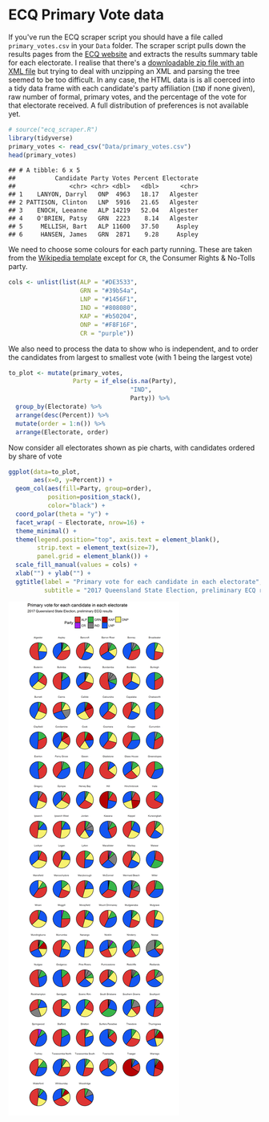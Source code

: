 ECQ Primary Vote data
================

If you've run the ECQ scraper script you should have a file called `primary_votes.csv` in your `Data` folder. The scraper script pulls down the results pages from the [ECQ website](https://results.ecq.qld.gov.au/elections/state/State2017/results/summary.html) and extracts the results summary table for each electorate. I realise that there's a [downloadable zip file with an XML file](https://results.ecq.qld.gov.au/elections/state/State2017/mediainformation.html) but trying to deal with unzipping an XML and parsing the tree seemed to be too difficult. In any case, the HTML data is is all coerced into a tidy data frame with each candidate's party affiliation (`IND` if none given), raw number of formal, primary votes, and the percentage of the vote for that electorate received. A full distribution of preferences is not available yet.

``` r
# source("ecq_scraper.R")
library(tidyverse)
primary_votes <- read_csv("Data/primary_votes.csv")
head(primary_votes)
```

    ## # A tibble: 6 x 5
    ##           Candidate Party Votes Percent Electorate
    ##               <chr> <chr> <dbl>   <dbl>      <chr>
    ## 1    LANYON, Darryl   ONP  4963   18.17   Algester
    ## 2 PATTISON, Clinton   LNP  5916   21.65   Algester
    ## 3    ENOCH, Leeanne   ALP 14219   52.04   Algester
    ## 4    O'BRIEN, Patsy   GRN  2223    8.14   Algester
    ## 5     MELLISH, Bart   ALP 11600   37.50     Aspley
    ## 6     HANSEN, James   GRN  2871    9.28     Aspley

We need to choose some colours for each party running. These are taken from the [Wikipedia template](https://en.wikipedia.org/wiki/Category:Australia_political_party_colour_templates) except for `CR`, the Consumer Rights & No-Tolls party.

``` r
cols <- unlist(list(ALP = "#DE3533",
                    GRN = "#39b54a",
                    LNP = "#1456F1",
                    IND = "#808080",
                    KAP = "#b50204",
                    ONP = "#F8F16F",
                    CR = "purple"))
```

We also need to process the data to show who is independent, and to order the candidates from largest to smallest vote (with 1 being the largest vote)

``` r
to_plot <- mutate(primary_votes, 
                  Party = if_else(is.na(Party), 
                                  "IND", 
                                  Party)) %>%
  group_by(Electorate) %>%
  arrange(desc(Percent)) %>%
  mutate(order = 1:n()) %>%
  arrange(Electorate, order)
```

Now consider all electorates shown as pie charts, with candidates ordered by share of vote

``` r
ggplot(data=to_plot,
       aes(x=0, y=Percent)) + 
  geom_col(aes(fill=Party, group=order), 
           position=position_stack(),
           color="black") +
  coord_polar(theta = "y") +
  facet_wrap( ~ Electorate, nrow=16) +
  theme_minimal() + 
  theme(legend.position="top", axis.text = element_blank(), 
        strip.text = element_text(size=7),
        panel.grid = element_blank()) +
  scale_fill_manual(values = cols) +
  xlab("") + ylab("") +
  ggtitle(label = "Primary vote for each candidate in each electorate",
          subtitle = "2017 Queensland State Election, preliminary ECQ results")
```

![](README_files/figure-markdown_github-ascii_identifiers/unnamed-chunk-4-1.png)
